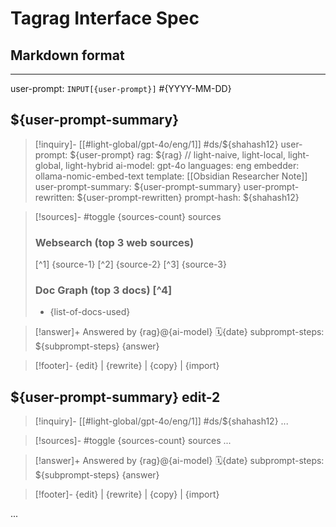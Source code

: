 # Tagrag Interface Spec

## Markdown format
---
user-prompt: `INPUT[{user-prompt}]` #{YYYY-MM-DD}

## ${user-prompt-summary}
> [!inquiry]- [[#light-global/gpt-4o/eng/1]] #ds/${shahash12}
> user-prompt: ${user-prompt}
> rag: ${rag} // light-naive, light-local, light-global, light-hybrid
> ai-model: gpt-4o
> languages: eng
> embedder: ollama-nomic-embed-text
> template: [[Obsidian Researcher Note]]
> user-prompt-summary: ${user-prompt-summary}
> user-prompt-rewritten: ${user-prompt-rewritten}
> prompt-hash: ${shahash12}

> [!sources]- #toggle {sources-count} sources
> ### Websearch (top 3 web sources)
> [^1] {source-1}
> [^2] {source-2}
> [^3] {source-3}
> ### Doc Graph (top 3 docs) [^4]
> - {list-of-docs-used}

> [!answer]+ Answered by {rag}@{ai-model} 🗓️{date}
> subprompt-steps: ${subprompt-steps}
> {answer}

> [!footer]- {edit} | {rewrite} | {copy} | {import}

## ${user-prompt-summary} edit-2
> [!inquiry]- [[#light-global/gpt-4o/eng/1]] #ds/${shahash12}
> ...

> [!sources]- #toggle {sources-count} sources
> ...

> [!answer]+ Answered by {rag}@{ai-model} 🗓️{date}
> subprompt-steps: ${subprompt-steps}
> {answer}

> [!footer]- {edit} | {rewrite} | {copy} | {import}

...